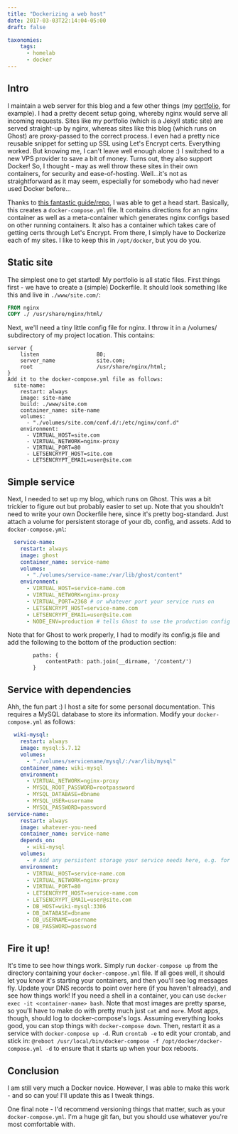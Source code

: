 ```yaml
---
title: "Dockerizing a web host"
date: 2017-03-03T22:14:04-05:00
draft: false

taxonomies:
    tags:
      - homelab
      - docker
---
```


## Intro

I maintain a web server for this blog and a few other things (my [portfolio](https://bjschafer.com), for example). I had a pretty decent setup going, whereby nginx would serve all incoming requests. Sites like my portfolio (which is a Jekyll static site) are served straight-up by nginx, whereas sites like this blog (which runs on Ghost) are proxy-passed to the correct process.
I even had a pretty nice reusable snippet for setting up SSL using Let's Encrypt certs. Everything worked. But knowing me, I can't leave well enough alone :)
I switched to a new VPS provider to save a bit of money. Turns out, they also support Docker! So, I thought - may as well throw these sites in their own containers, for security and ease-of-hosting. Well...it's not as straightforward as it may seem, especially for somebody who had never used Docker before...

Thanks to [this fantastic guide/repo](https://gilyes.com/docker-nginx-letsencrypt/), I was able to get a head start. Basically, this creates a `docker-compose.yml` file. It contains directions for an nginx container as well as a meta-container which generates nginx configs based on other running containers. It also has a container which takes care of getting certs through Let's Encrypt.
From there, I simply have to Dockerize each of my sites.
I like to keep this in `/opt/docker`, but you do you.

## Static site

The simplest one to get started! My portfolio is all static files.
First things first - we have to create a (simple) Dockerfile. It should look something like this and live in `./www/site.com/`:

```dockerfile
FROM nginx
COPY ./ /usr/share/nginx/html/
```

Next, we'll need a tiny little config file for nginx. I throw it in a /volumes/ subdirectory of my project location.
This contains:

```
server {  
    listen                  80;
    server_name             site.com;
    root                    /usr/share/nginx/html;
}
Add it to the docker-compose.yml file as follows:
  site-name:
    restart: always
    image: site-name
    build: ./www/site.com
    container_name: site-name
    volumes:
      - "./volumes/site.com/conf.d/:/etc/nginx/conf.d"
    environment:
      - VIRTUAL_HOST=site.com
      - VIRTUAL_NETWORK=nginx-proxy
      - VIRTUAL_PORT=80
      - LETSENCRYPT_HOST=site.com
      - LETSENCRYPT_EMAIL=user@site.com
```

## Simple service

Next, I needed to set up my blog, which runs on Ghost. This was a bit trickier to figure out but probably easier to set up. Note that you shouldn't need to write your own Dockerfile here, since it's pretty bog-standard. Just attach a volume for persistent storage of your db, config, and assets.
Add to `docker-compose.yml`:

```yaml
  service-name:
    restart: always
    image: ghost
    container_name: service-name
    volumes:
      - "./volumes/service-name:/var/lib/ghost/content"
    environment:
      - VIRTUAL_HOST=service-name.com
      - VIRTUAL_NETWORK=nginx-proxy
      - VIRTUAL_PORT=2368 # or whatever port your service runs on
      - LETSENCRYPT_HOST=service-name.com
      - LETSENCRYPT_EMAIL=user@site.com
      - NODE_ENV=production # tells Ghost to use the production config section.
```

Note that for Ghost to work properly, I had to modify its config.js file and add the following to the bottom of the production section:

```
        paths: {
            contentPath: path.join(__dirname, '/content/')
        }
```

## Service with dependencies

Ahh, the fun part :) I host a site for some personal documentation. This requires a MySQL database to store its information.
Modify your `docker-compose.yml` as follows:

```yaml
  wiki-mysql:
    restart: always
    image: mysql:5.7.12
    volumes:
      - "./volumes/servicename/mysql/:/var/lib/mysql"
    container_name: wiki-mysql
    environment:
      - VIRTUAL_NETWORK=nginx-proxy
      - MYSQL_ROOT_PASSWORD=rootpassword
      - MYSQL_DATABASE=dbname
      - MYSQL_USER=username
      - MYSQL_PASSWORD=password
service-name:
    restart: always
    image: whatever-you-need
    container_name: service-name
    depends_on:
      - wiki-mysql
    volumes:
      - # Add any persistent storage your service needs here, e.g. for config or assets.
    environment:
      - VIRTUAL_HOST=service-name.com
      - VIRTUAL_NETWORK=nginx-proxy
      - VIRTUAL_PORT=80
      - LETSENCRYPT_HOST=service-name.com
      - LETSENCRYPT_EMAIL=user@site.com
      - DB_HOST=wiki-mysql:3306
      - DB_DATABASE=dbname
      - DB_USERNAME=username
      - DB_PASSWORD=password
```

## Fire it up!

It's time to see how things work. Simply run `docker-compose up` from the directory containing your `docker-compose.yml` file. If all goes well, it should let you know it's starting your containers, and then you'll see log messages fly.
Update your DNS records to point over here (if you haven't already), and see how things work!
If you need a shell in a container, you can use `docker exec -it <container-name> bash`. Note that most images are pretty sparse, so you'll have to make do with pretty much just `cat` and `more`. Most apps, though, should log to docker-compose's logs.
Assuming everything looks good, you can stop things with `docker-compose down`. Then, restart it as a service with `docker-compose up -d`.
Run `crontab -e` to edit your crontab, and stick in:
`@reboot /usr/local/bin/docker-compose -f /opt/docker/docker-compose.yml -d`
to ensure that it starts up when your box reboots.

## Conclusion

I am still very much a Docker novice. However, I was able to make this work - and so can you! I'll update this as I tweak things.

One final note - I'd recommend versioning things that matter, such as your `docker-compose.yml`. I'm a huge git fan, but you should use whatever you're most comfortable with.
